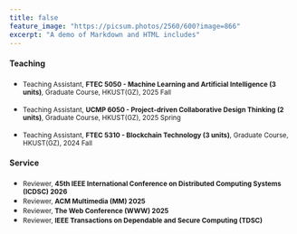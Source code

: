```yaml
---
title: false
feature_image: "https://picsum.photos/2560/600?image=866"
excerpt: "A demo of Markdown and HTML includes"
---
```


#### Teaching

- <small>Teaching Assistant, **FTEC 5050 - Machine Learning and Artificial Intelligence (3 units)**, Graduate Course, HKUST(GZ), 2025 Fall</small>
<!-- This course covers the fundamentals of machine learning and artificial intelligence, and their applications in computer vision, image processing, natural language processing, and robotics. The topics include major learning paradigms (supervised learning, unsupervised learning and reinforcement learning), learning models (such as neural networks, Bayesian classification, clustering, kernels, feature extraction), and other problem solving techniques (such as heuristic search, constraint satisfaction solvers and knowledge-based systems) in AI. -->
- <small>Teaching Assistant, **UCMP 6050 - Project-driven Collaborative Design Thinking (2 units)**, Graduate Course, HKUST(GZ), 2025 Spring</small>
<!-- This course aims to familiarize students with the principles of design thinking and promote the adoption of a human-centered approach to problem-solving. Students will gain the ability to identify users' pain points, define problems, and develop creative and innovative solutions. By engaging in interdisciplinary collaboration, students will have the opportunity to apply their problem-solving skills to real-world projects. This course is divided into three modules, with each module being taken during one regular term. May be graded PP. -->
- <small>Teaching Assistant, **FTEC 5310 - Blockchain Technology (3 units)**, Graduate Course, HKUST(GZ), 2024 Fall</small>
<!-- This course aims to familiarize students with the principles of design thinking and promote the adoption of a 
human-centered approach to problem-solving. Students will gain the ability to identify users' pain points, define 
problems, and develop creative and innovative solutions. By engaging in interdisciplinary collaboration, students 
will have the opportunity to apply their problem-solving skills to real-world projects. This course is divided into 
three modules, with each module being taken during one regular term. May be graded PP. -->
#### Service

- <small>Reviewer, **45th IEEE International Conference on Distributed Computing Systems (ICDSC) 2026**</small>
- <small>Reviewer, **ACM Multimedia (MM) 2025**</small>
- <small>Reviewer, **The Web Conference (WWW) 2025**</small>
- <small>Reviewer, **IEEE Transactions on Dependable and Secure Computing (TDSC)**</small>